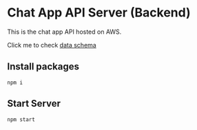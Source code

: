 # Chat App API Server (Backend)
This is the chat app API hosted on AWS. 

Click me to check [data schema](../chat-backend/images/chat-app-data-schema.png)


## Install packages
```
npm i
```
## Start Server
```
npm start
```
